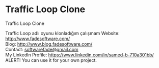 # Traffic Loop Clone
 Traffic Loop Clone
 
Traffic Loop adlı oyunu klonladığım çalışmam
Website: http://www.fadesoftware.com/
<br>
Blog: http://www.blog.fadesoftware.com/
<br>
Contact: softwarefade@gmail.com
<br>
My LinkedIn Profile: https://www.linkedin.com/in/samed-b-710a301bb/
<br>
ALERT! You can use it for your own project.


